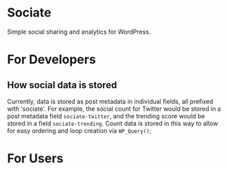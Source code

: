 Sociate
=======

Simple social sharing and analytics for WordPress.

For Developers
==============

How social data is stored
-------------------------

Currently, data is stored as post metadata in individual fields, all prefixed with 'sociate'. For example,
the social count for Twitter would be stored in a post metadata field `sociate-twitter`, and the trending score would be stored in a field
`sociate-trending`. Count data is stored in this way to allow for easy ordering and loop creation via `WP_Query()`;



For Users
=========

